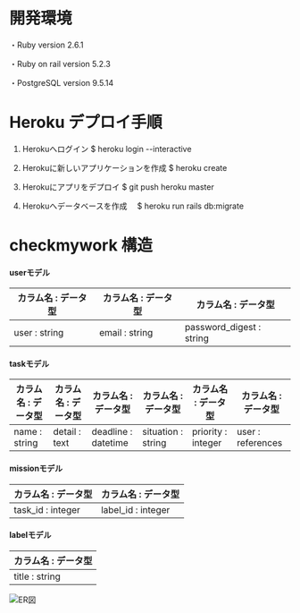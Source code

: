 # 開発環境

・Ruby version 2.6.1

・Ruby on rail version 5.2.3

・PostgreSQL version 9.5.14

# Heroku デプロイ手順

1. Herokuへログイン
  $ heroku login --interactive

2. Herokuに新しいアプリケーションを作成
  $ heroku create

3. Herokuにアプリをデプロイ
  $ git push heroku master

4. Herokuへデータベースを作成
　$ heroku run rails db:migrate

# checkmywork 構造

#### userモデル

|カラム名 : データ型  |カラム名 : データ型  |カラム名 : データ型  |
|---|---|---|
|user : string  |email : string  |password_digest : string  |

#### taskモデル

|カラム名 : データ型  |カラム名 : データ型  |カラム名 : データ型  |カラム名 : データ型  |カラム名 : データ型  |カラム名 : データ型  |
|---|---|---|---|---|---|
|name : string  |detail : text  |deadline : datetime  |situation : string  |priority : integer  |user : references  |

#### missionモデル
|カラム名 : データ型  |カラム名 : データ型  |
|---|---|
|task_id : integer  |label_id : integer  |

#### labelモデル

|カラム名 : データ型  |
|---|
|title : string  |

![ER図](/docs/ER図.png)
